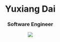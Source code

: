 <h1 align="center">Yuxiang Dai</h1>
<h3 align="center">Software Engineer</h3>

<p align="center"><a><img align="center" src="https://github-readme-stats.vercel.app/api/top-langs/?username=yuxiangdai&layout=compact&theme=buefy&hide_border=true" /></a></p>
